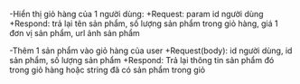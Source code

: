 -Hiển thị giỏ hàng của 1 người dùng:
+Request: param id người dùng
+Respond: trả lại tên sản phẩm, số lượng sản phẩm trong giỏ hàng, giá 1 đơn vị sản phẩm, url ảnh sản phẩm

-Thêm 1 sản phẩm vào giỏ hàng của user
+Request(body): id người dùng, id sản phẩm, số lượng sản phẩm
+Respond: Trả lại thông tin sản phẩm đó trong giỏ hàng hoặc string đã có sản phẩm trong giỏ